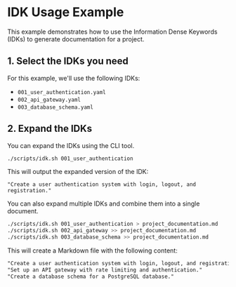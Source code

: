 # IDK Usage Example

This example demonstrates how to use the Information Dense Keywords (IDKs) to generate documentation for a project.

## 1. Select the IDKs you need

For this example, we'll use the following IDKs:

- `001_user_authentication.yaml`
- `002_api_gateway.yaml`
- `003_database_schema.yaml`

## 2. Expand the IDKs

You can expand the IDKs using the CLI tool.

```bash
./scripts/idk.sh 001_user_authentication
```

This will output the expanded version of the IDK:

```
"Create a user authentication system with login, logout, and registration."
```

You can also expand multiple IDKs and combine them into a single document.

```bash
./scripts/idk.sh 001_user_authentication > project_documentation.md
./scripts/idk.sh 002_api_gateway >> project_documentation.md
./scripts/idk.sh 003_database_schema >> project_documentation.md
```

This will create a Markdown file with the following content:

```markdown
"Create a user authentication system with login, logout, and registration."
"Set up an API gateway with rate limiting and authentication."
"Create a database schema for a PostgreSQL database."
```
